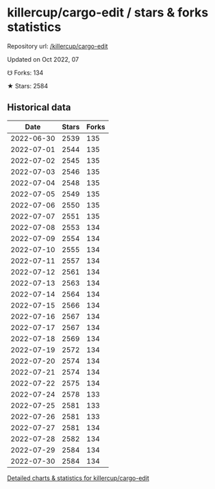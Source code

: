 # killercup/cargo-edit / stars & forks statistics

Repository url: [/killercup/cargo-edit](https://github.com/killercup/cargo-edit)

Updated on Oct 2022, 07

☋ Forks: 134

★ Stars: 2584

## Historical data
| Date | Stars | Forks |
|------|-------|-------|
| 2022-06-30 | 2539 | 135 | 
| 2022-07-01 | 2544 | 135 | 
| 2022-07-02 | 2545 | 135 | 
| 2022-07-03 | 2546 | 135 | 
| 2022-07-04 | 2548 | 135 | 
| 2022-07-05 | 2549 | 135 | 
| 2022-07-06 | 2550 | 135 | 
| 2022-07-07 | 2551 | 135 | 
| 2022-07-08 | 2553 | 134 | 
| 2022-07-09 | 2554 | 134 | 
| 2022-07-10 | 2555 | 134 | 
| 2022-07-11 | 2557 | 134 | 
| 2022-07-12 | 2561 | 134 | 
| 2022-07-13 | 2563 | 134 | 
| 2022-07-14 | 2564 | 134 | 
| 2022-07-15 | 2566 | 134 | 
| 2022-07-16 | 2567 | 134 | 
| 2022-07-17 | 2567 | 134 | 
| 2022-07-18 | 2569 | 134 | 
| 2022-07-19 | 2572 | 134 | 
| 2022-07-20 | 2574 | 134 | 
| 2022-07-21 | 2574 | 134 | 
| 2022-07-22 | 2575 | 134 | 
| 2022-07-24 | 2578 | 133 | 
| 2022-07-25 | 2581 | 133 | 
| 2022-07-26 | 2581 | 133 | 
| 2022-07-27 | 2581 | 134 | 
| 2022-07-28 | 2582 | 134 | 
| 2022-07-29 | 2584 | 134 | 
| 2022-07-30 | 2584 | 134 | 


[Detailed charts & statistics for killercup/cargo-edit](https://reviewgithub.com/rep/killercup/cargo-edit)
